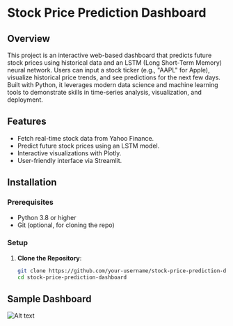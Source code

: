 # Stock Price Prediction Dashboard

## Overview
This project is an interactive web-based dashboard that predicts future stock prices using historical data and an LSTM (Long Short-Term Memory) neural network. Users can input a stock ticker (e.g., "AAPL" for Apple), visualize historical price trends, and see predictions for the next few days. Built with Python, it leverages modern data science and machine learning tools to demonstrate skills in time-series analysis, visualization, and deployment.

## Features
- Fetch real-time stock data from Yahoo Finance.
- Predict future stock prices using an LSTM model.
- Interactive visualizations with Plotly.
- User-friendly interface via Streamlit.

## Installation

### Prerequisites
- Python 3.8 or higher
- Git (optional, for cloning the repo)

### Setup
1. **Clone the Repository**:
   ```bash
   git clone https://github.com/your-username/stock-price-prediction-dashboard.git
   cd stock-price-prediction-dashboard
   ```
   
## Sample Dashboard

![Alt text](images/dashboard_screenshot.png)